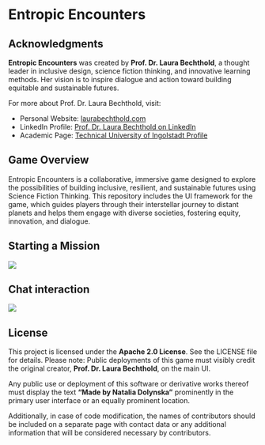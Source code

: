 # Entropic Encounters

## Acknowledgments

**Entropic Encounters** was created by **Prof. Dr. Laura Bechthold**, a thought leader in inclusive design, science
fiction thinking, and innovative learning methods. Her vision is to inspire dialogue and action toward building
equitable and sustainable futures.

For more about Prof. Dr. Laura Bechthold, visit:

- Personal Website: [laurabechthold.com](https://laurabechthold.com/)
- LinkedIn Profile: [Prof. Dr. Laura Bechthold on LinkedIn](https://www.linkedin.com/in/laurabechthold/)
- Academic Page: [Technical University of Ingolstadt Profile](https://www.thi.de/personen/prof-dr-laura-bechthold/)

## Game Overview

Entropic Encounters is a collaborative, immersive game designed to explore the possibilities of building inclusive,
resilient, and sustainable futures using Science Fiction Thinking. This repository includes the UI framework for the
game, which guides players through their interstellar journey to distant planets and helps them engage with diverse
societies, fostering equity, innovation, and dialogue.

## Starting a Mission
![](https://github.com/NataliaDolynska/entropic_encounters_ui/blob/master/docs/gifs/main.gif)

## Chat interaction
![](https://github.com/NataliaDolynska/entropic_encounters_ui/blob/master/docs/gifs/chat.gif)

## License

This project is licensed under the **Apache 2.0 License**. See the LICENSE file for details.
Please note: Public deployments of this game must visibly credit the original creator, **Prof. Dr. Laura Bechthold**, on the main UI.

Any public use or deployment of this software or derivative works thereof must display the text **“Made by Natalia Dolynska”** prominently in the primary user interface or an equally prominent location. 

Additionally, in case of code modification, the names of contributors should be included on a separate page with contact data or any additional information that will be considered necessary by contributors.
